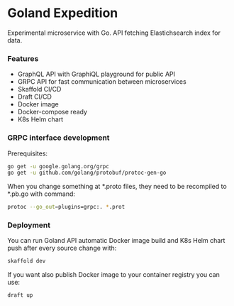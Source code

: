 # Goland Expedition
Experimental microservice with Go. API fetching Elastichsearch index for data.

### Features
 - GraphQL API with GraphiQL playground for public API
 - GRPC API for fast communication between microservices
 - Skaffold CI/CD
 - Draft CI/CD
 - Docker image
 - Docker-compose ready
 - K8s Helm chart
 
 
### GRPC interface development

Prerequisites:
```sh
go get -u google.golang.org/grpc 
go get -u github.com/golang/protobuf/protoc-gen-go 
```

When you change something at *.proto files, they need to be recompiled to *.pb.go with command:
```sh
protoc --go_out=plugins=grpc:. *.prot
```

### Deployment

You can run Goland API automatic Docker image build and K8s Helm chart push after every source change with:

```sh
skaffold dev
```

If you want also publish Docker image to your container registry you can use:

```sh
draft up
```

